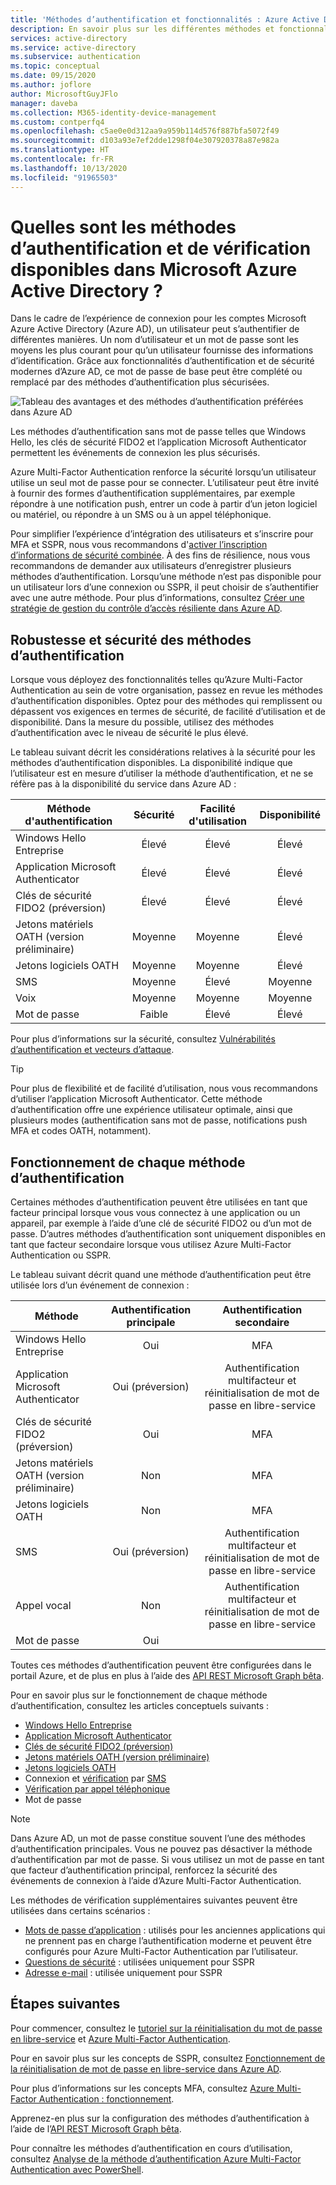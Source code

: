 ```yaml
---
title: 'Méthodes d’authentification et fonctionnalités : Azure Active Directory'
description: En savoir plus sur les différentes méthodes et fonctionnalités d’authentification disponibles dans Microsoft Azure Active Directory pour contribuer à l’amélioration et à la sécurisation des événements de connexion
services: active-directory
ms.service: active-directory
ms.subservice: authentication
ms.topic: conceptual
ms.date: 09/15/2020
ms.author: joflore
author: MicrosoftGuyJFlo
manager: daveba
ms.collection: M365-identity-device-management
ms.custom: contperfq4
ms.openlocfilehash: c5ae0e0d312aa9a959b114d576f887bfa5072f49
ms.sourcegitcommit: d103a93e7ef2dde1298f04e307920378a87e982a
ms.translationtype: HT
ms.contentlocale: fr-FR
ms.lasthandoff: 10/13/2020
ms.locfileid: "91965503"
---
```

# <a name="what-authentication-and-verification-methods-are-available-in-azure-active-directory"></a>Quelles sont les méthodes d’authentification et de vérification disponibles dans Microsoft Azure Active Directory ?

Dans le cadre de l’expérience de connexion pour les comptes Microsoft Azure Active Directory (Azure AD), un utilisateur peut s’authentifier de différentes manières. Un nom d’utilisateur et un mot de passe sont les moyens les plus courant pour qu’un utilisateur fournisse des informations d’identification. Grâce aux fonctionnalités d’authentification et de sécurité modernes d’Azure AD, ce mot de passe de base peut être complété ou remplacé par des méthodes d’authentification plus sécurisées.

![Tableau des avantages et des méthodes d’authentification préférées dans Azure AD](media/concept-authentication-methods/authentication-methods.png)

Les méthodes d’authentification sans mot de passe telles que Windows Hello, les clés de sécurité FIDO2 et l’application Microsoft Authenticator permettent les événements de connexion les plus sécurisés.

Azure Multi-Factor Authentication renforce la sécurité lorsqu’un utilisateur utilise un seul mot de passe pour se connecter. L’utilisateur peut être invité à fournir des formes d’authentification supplémentaires, par exemple répondre à une notification push, entrer un code à partir d’un jeton logiciel ou matériel, ou répondre à un SMS ou à un appel téléphonique.

Pour simplifier l’expérience d’intégration des utilisateurs et s’inscrire pour MFA et SSPR, nous vous recommandons d'[activer l’inscription d’informations de sécurité combinée](howto-registration-mfa-sspr-combined.md). À des fins de résilience, nous vous recommandons de demander aux utilisateurs d’enregistrer plusieurs méthodes d’authentification. Lorsqu’une méthode n’est pas disponible pour un utilisateur lors d’une connexion ou SSPR, il peut choisir de s’authentifier avec une autre méthode. Pour plus d’informations, consultez [Créer une stratégie de gestion du contrôle d’accès résiliente dans Azure AD](concept-resilient-controls.md).

## <a name="authentication-method-strength-and-security"></a>Robustesse et sécurité des méthodes d’authentification

Lorsque vous déployez des fonctionnalités telles qu’Azure Multi-Factor Authentication au sein de votre organisation, passez en revue les méthodes d’authentification disponibles. Optez pour des méthodes qui remplissent ou dépassent vos exigences en termes de sécurité, de facilité d’utilisation et de disponibilité. Dans la mesure du possible, utilisez des méthodes d’authentification avec le niveau de sécurité le plus élevé.

Le tableau suivant décrit les considérations relatives à la sécurité pour les méthodes d’authentification disponibles. La disponibilité indique que l’utilisateur est en mesure d’utiliser la méthode d’authentification, et ne se réfère pas à la disponibilité du service dans Azure AD :

| Méthode d'authentification          | Sécurité | Facilité d'utilisation | Disponibilité |
|--------------------------------|:--------:|:---------:|:------------:|
| Windows Hello Entreprise     | Élevé     | Élevé      | Élevé         |
| Application Microsoft Authenticator    | Élevé     | Élevé      | Élevé         |
| Clés de sécurité FIDO2 (préversion)   | Élevé     | Élevé      | Élevé         |
| Jetons matériels OATH (version préliminaire) | Moyenne   | Moyenne    | Élevé         |
| Jetons logiciels OATH           | Moyenne   | Moyenne    | Élevé         |
| SMS                            | Moyenne   | Élevé      | Moyenne       |
| Voix                          | Moyenne   | Moyenne    | Moyenne       |
| Mot de passe                       | Faible      | Élevé      | Élevé         |

Pour plus d’informations sur la sécurité, consultez [Vulnérabilités d’authentification et vecteurs d’attaque](https://techcommunity.microsoft.com/t5/azure-active-directory-identity/all-your-creds-are-belong-to-us/ba-p/855124).

> [!TIP]
> Pour plus de flexibilité et de facilité d’utilisation, nous vous recommandons d’utiliser l’application Microsoft Authenticator. Cette méthode d’authentification offre une expérience utilisateur optimale, ainsi que plusieurs modes (authentification sans mot de passe, notifications push MFA et codes OATH, notamment).

## <a name="how-each-authentication-method-works"></a>Fonctionnement de chaque méthode d’authentification

Certaines méthodes d’authentification peuvent être utilisées en tant que facteur principal lorsque vous vous connectez à une application ou un appareil, par exemple à l’aide d’une clé de sécurité FIDO2 ou d’un mot de passe. D’autres méthodes d’authentification sont uniquement disponibles en tant que facteur secondaire lorsque vous utilisez Azure Multi-Factor Authentication ou SSPR.

Le tableau suivant décrit quand une méthode d’authentification peut être utilisée lors d’un événement de connexion :

| Méthode                         | Authentification principale | Authentification secondaire  |
|--------------------------------|:----------------------:|:-------------------------:|
| Windows Hello Entreprise     | Oui                    | MFA                       |
| Application Microsoft Authenticator    | Oui (préversion)          | Authentification multifacteur et réinitialisation de mot de passe en libre-service              |
| Clés de sécurité FIDO2 (préversion)   | Oui                    | MFA                       |
| Jetons matériels OATH (version préliminaire) | Non                     | MFA                       |
| Jetons logiciels OATH           | Non                     | MFA                       |
| SMS                            | Oui (préversion)          | Authentification multifacteur et réinitialisation de mot de passe en libre-service              |
| Appel vocal                     | Non                     | Authentification multifacteur et réinitialisation de mot de passe en libre-service              |
| Mot de passe                       | Oui                    |                           |

Toutes ces méthodes d’authentification peuvent être configurées dans le portail Azure, et de plus en plus à l’aide des [API REST Microsoft Graph bêta](/graph/api/resources/authenticationmethods-overview?view=graph-rest-beta).

Pour en savoir plus sur le fonctionnement de chaque méthode d’authentification, consultez les articles conceptuels suivants :

* [Windows Hello Entreprise](/windows/security/identity-protection/hello-for-business/hello-overview)
* [Application Microsoft Authenticator](concept-authentication-authenticator-app.md)
* [Clés de sécurité FIDO2 (préversion)](concept-authentication-passwordless.md#fido2-security-keys)
* [Jetons matériels OATH (version préliminaire)](concept-authentication-oath-tokens.md#oath-hardware-tokens-preview)
* [Jetons logiciels OATH](concept-authentication-oath-tokens.md#oath-software-tokens)
* Connexion et [vérification](howto-authentication-sms-signin.md) par [SMS](concept-authentication-phone-options.md#mobile-phone-verification)
* [Vérification par appel téléphonique](concept-authentication-phone-options.md)
* Mot de passe

> [!NOTE]
> Dans Azure AD, un mot de passe constitue souvent l’une des méthodes d’authentification principales. Vous ne pouvez pas désactiver la méthode d’authentification par mot de passe. Si vous utilisez un mot de passe en tant que facteur d’authentification principal, renforcez la sécurité des événements de connexion à l’aide d’Azure Multi-Factor Authentication.

Les méthodes de vérification supplémentaires suivantes peuvent être utilisées dans certains scénarios :

* [Mots de passe d’application](howto-mfa-app-passwords.md) : utilisés pour les anciennes applications qui ne prennent pas en charge l’authentification moderne et peuvent être configurés pour Azure Multi-Factor Authentication par l’utilisateur.
* [Questions de sécurité](concept-authentication-security-questions.md) : utilisées uniquement pour SSPR
* [Adresse e-mail](concept-sspr-howitworks.md#authentication-methods) : utilisée uniquement pour SSPR

## <a name="next-steps"></a>Étapes suivantes

Pour commencer, consultez le [tutoriel sur la réinitialisation du mot de passe en libre-service][tutorial-sspr] et [Azure Multi-Factor Authentication][tutorial-azure-mfa].

Pour en savoir plus sur les concepts de SSPR, consultez [Fonctionnement de la réinitialisation de mot de passe en libre-service dans Azure AD][concept-sspr].

Pour plus d’informations sur les concepts MFA, consultez [Azure Multi-Factor Authentication : fonctionnement][concept-mfa].

Apprenez-en plus sur la configuration des méthodes d’authentification à l’aide de l’[API REST Microsoft Graph bêta](/graph/api/resources/authenticationmethods-overview?view=graph-rest-beta).

Pour connaître les méthodes d’authentification en cours d’utilisation, consultez [Analyse de la méthode d’authentification Azure Multi-Factor Authentication avec PowerShell](/samples/azure-samples/azure-mfa-authentication-method-analysis/azure-mfa-authentication-method-analysis/).

<!-- INTERNAL LINKS -->
[tutorial-sspr]: tutorial-enable-sspr.md
[tutorial-azure-mfa]: tutorial-enable-azure-mfa.md
[concept-sspr]: concept-sspr-howitworks.md
[concept-mfa]: concept-mfa-howitworks.md
